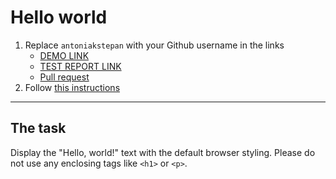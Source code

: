 # Hello world
1. Replace `antoniakstepan` with your Github username in the links
    - [DEMO LINK](https://antoniakstepan.github.io/layout_hello-world/) <br>
    - [TEST REPORT LINK](https://antoniakstepan.github.io/layout_hello-world/report/html_report/)<br>
    - [Pull request](https://github.com/mate-academy/layout_hello-world/pull/728/files)
2. Follow [this instructions](https://mate-academy.github.io/layout_task-guideline/)
___

## The task 
Display the "Hello, world!" text with the default browser styling. Please do not 
use any enclosing tags like `<h1>` or `<p>`.
